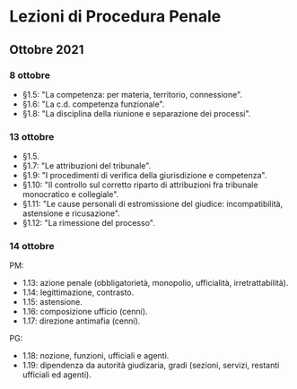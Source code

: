 # Lezioni di Procedura Penale

## Ottobre 2021

### 8 ottobre

* §1.5: "La competenza: per materia, territorio, connessione".
* §1.6: "La c.d. competenza funzionale".
* §1.8: "La disciplina della riunione e separazione dei processi".

### 13 ottobre

* §1.5.
* §1.7: "Le attribuzioni del tribunale".
* §1.9: "I procedimenti di verifica della giurisdizione e competenza".
* §1.10: "Il controllo sul corretto riparto di attribuzioni fra tribunale monocratico e collegiale".
* §1.11: "Le cause personali di estromissione del giudice: incompatibilità, astensione e ricusazione".
* §1.12: "La rimessione del processo".

### 14 ottobre

PM:

* 1.13: azione penale (obbligatorietà, monopolio, ufficialità, irretrattabilità).
* 1.14: legittimazione, contrasto.
* 1.15: astensione.
* 1.16: composizione ufficio (cenni).
* 1.17: direzione antimafia (cenni).

PG:

* 1.18: nozione, funzioni, ufficiali e agenti.
* 1.19: dipendenza da autorità giudizaria, gradi (sezioni, servizi, restanti ufficiali ed agenti).
